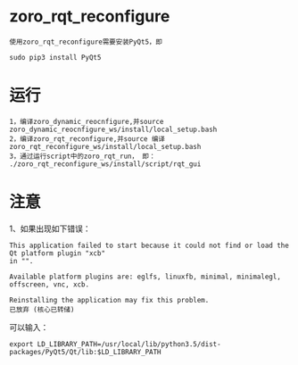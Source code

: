 # zoro_rqt_reconfigure
    使用zoro_rqt_reconfigure需要安装PyQt5，即
```
sudo pip3 install PyQt5
```

# 运行

    1，编译zoro_dynamic_reocnfigure,并source zoro_dynamic_reocnfigure_ws/install/local_setup.bash
    2，编译zoro_rqt_reconfigure,并source 编译zoro_rqt_reconfigure_ws/install/local_setup.bash
    3，通过运行script中的zoro_rqt_run， 即： ./zoro_rqt_reconfigure_ws/install/script/rqt_gui
    
# 注意
 1、如果出现如下错误：
 ```
 This application failed to start because it could not find or load the Qt platform plugin "xcb"
in "".

Available platform plugins are: eglfs, linuxfb, minimal, minimalegl, offscreen, vnc, xcb.

Reinstalling the application may fix this problem.
已放弃 (核心已转储)
```
   可以输入：
```
export LD_LIBRARY_PATH=/usr/local/lib/python3.5/dist-packages/PyQt5/Qt/lib:$LD_LIBRARY_PATH
```
